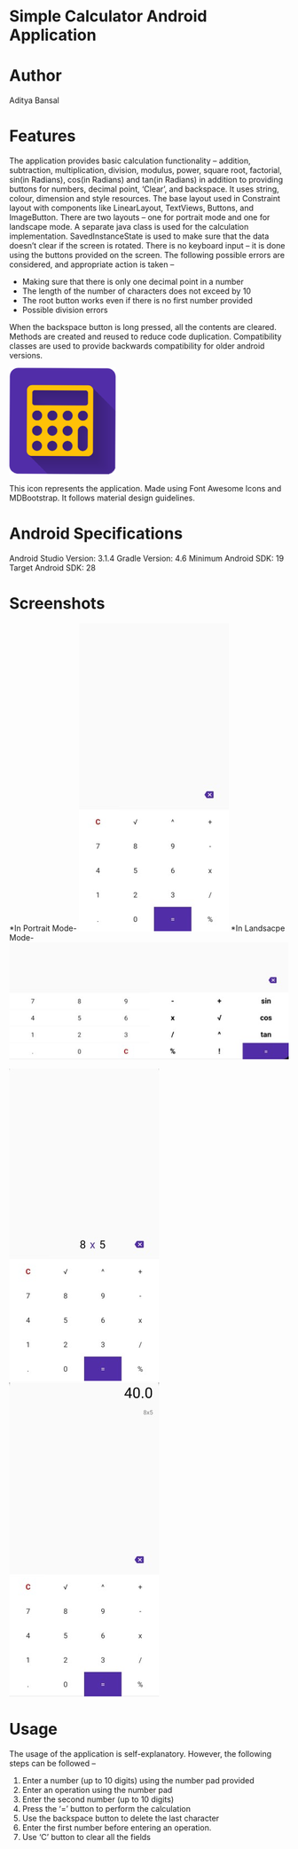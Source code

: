 # Simple Calculator Android Application

# Author
Aditya Bansal

# Features
The application provides basic calculation functionality – addition, subtraction, multiplication, division, modulus, power, square root, factorial, sin(in Radians), cos(in Radians) and tan(in Radians) in addition to providing buttons for numbers, decimal point, ‘Clear’, and backspace.
It uses string, colour, dimension and style resources. The base layout used in Constraint layout with components like LinearLayout, TextViews, Buttons, and ImageButton. There are two layouts – one for portrait mode and one for landscape mode.
A separate java class is used for the calculation implementation. SavedInstanceState is used to make sure that the data doesn’t clear if the screen is rotated. There is no keyboard input – it is done using the buttons provided on the screen. The following possible errors are considered, and appropriate action is taken –
* Making sure that there is only one decimal point in a number
* The length of the number of characters does not exceed by 10
* The root button works even if there is no first number provided
* Possible division errors

When the backspace button is long pressed, all the contents are cleared. Methods are created and reused to reduce code duplication. Compatibility classes are used to provide backwards compatibility for older android versions.

![App Logo](https://github.com/Cody-dev-debug/Calculator/blob/main/Images/icon_cal.png)

This icon represents the application. Made using Font Awesome Icons and MDBootstrap. It follows material design guidelines.

# Android Specifications
Android Studio Version: 3.1.4
Gradle Version: 4.6
Minimum Android SDK: 19
Target Android SDK: 28

# Screenshots
*In Portrait Mode-
![Main UI](https://github.com/Cody-dev-debug/Calculator/blob/main/Images/Portait.jpg)
*In Landsacpe Mode-
![Main UI](https://github.com/Cody-dev-debug/Calculator/blob/main/Images/Landscape.jpg)

![Calculation being performed 1](https://github.com/Cody-dev-debug/Calculator/blob/main/Images/Calculation-1.jpg)
![Calculation being performed 2](https://github.com/Cody-dev-debug/Calculator/blob/main/Images/Calculation-2.jpg)


# Usage
The usage of the application is self-explanatory. However, the following steps can be followed –
1. Enter a number (up to 10 digits) using the number pad provided
2. Enter an operation using the number pad
3. Enter the second number (up to 10 digits)
4. Press the ‘=’ button to perform the calculation
5. Use the backspace button to delete the last character
6. Enter the first number before entering an operation.
7. Use ‘C’ button to clear all the fields
